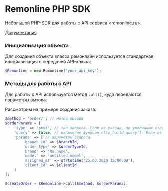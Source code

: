 # Remonline PHP SDK

Небольшой PHP-SDK для работы с API сервиса <remonline.ru>.

[Документация](https://remonline.ru/docs/api)

### Инициализация объекта

Для создания объекта класса ремонлайн используется стандартная инициализация с передачей API-ключа:

```php
$Remonline = new Remonline('your_api_key');
```

### Методы для работы с API

Для работы с API используется метод `call()`, куда передаются параметры вызова.

Рассмотрим на примере создания заказа:

```php
$method = 'order/'; // метод вызова
$orderParams = [
    'type' => 'post', // тип запроса. Если не указан, по умолчанию ставится get
    'query' => false, // включение функции http_build_query(). Если не указан, по умолчанию ставится true
    'params' => [ // параметры запроса
        'branch_id' => $branchId,
        'order_type' => $orderTypeId,
        'brand' => 'No name',
        'model' => 'untitled model',
        'assigned_at' => strtotime('25.03.2020 15:00:00'),
        'client_id' => $clientId
    ]
];

$createOrder = $Remonline->call($method, $orderParams);
```

